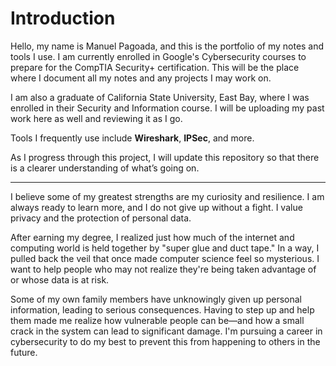 # Introduction

Hello, my name is Manuel Pagoada, and this is the portfolio of my notes and tools I use. I am currently enrolled in Google's Cybersecurity courses to prepare for the CompTIA Security+ certification. This will be the place where I document all my notes and any projects I may work on.

I am also a graduate of California State University, East Bay, where I was enrolled in their Security and Information course. I will be uploading my past work here as well and reviewing it as I go. 

Tools I frequently use include **Wireshark**, **IPSec**, and more.

As I progress through this project, I will update this repository so that there is a clearer understanding of what’s going on.

---

I believe some of my greatest strengths are my curiosity and resilience. I am always ready to learn more, and I do not give up without a fight. I value privacy and the protection of personal data.

After earning my degree, I realized just how much of the internet and computing world is held together by "super glue and duct tape." In a way, I pulled back the veil that once made computer science feel so mysterious. I want to help people who may not realize they're being taken advantage of or whose data is at risk.

Some of my own family members have unknowingly given up personal information, leading to serious consequences. Having to step up and help them made me realize how vulnerable people can be—and how a small crack in the system can lead to significant damage. I'm pursuing a career in cybersecurity to do my best to prevent this from happening to others in the future.
